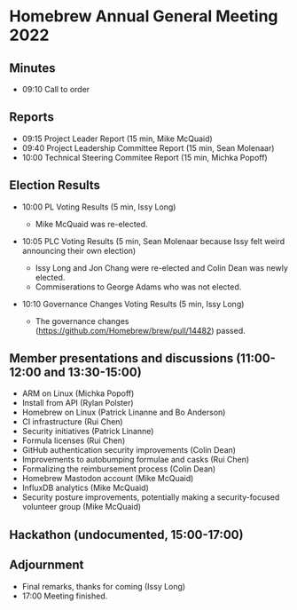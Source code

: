 # Homebrew Annual General Meeting 2022

## Minutes

- 09:10 Call to order

## Reports

- 09:15 Project Leader Report (15 min, Mike McQuaid)
- 09:40 Project Leadership Committee Report (15 min, Sean Molenaar)
- 10:00 Technical Steering Commitee Report (15 min, Michka Popoff)

## Election Results

- 10:00 PL Voting Results (5 min, Issy Long)
  - Mike McQuaid was re-elected.

- 10:05 PLC Voting Results (5 min, Sean Molenaar because Issy felt weird announcing their own election)
  - Issy Long and Jon Chang were re-elected and Colin Dean was newly elected.
  - Commiserations to George Adams who was not elected.

- 10:10 Governance Changes Voting Results (5 min, Issy Long)
  - The governance changes (<https://github.com/Homebrew/brew/pull/14482>) passed.

## Member presentations and discussions (11:00-12:00 and 13:30-15:00)

- ARM on Linux (Michka Popoff)
- Install from API (Rylan Polster)
- Homebrew on Linux (Patrick Linanne and Bo Anderson)
- CI infrastructure (Rui Chen)
- Security initiatives (Patrick Linanne)
- Formula licenses (Rui Chen)
- GitHub authentication security improvements (Colin Dean)
- Improvements to autobumping formulae and casks (Rui Chen)
- Formalizing the reimbursement process (Colin Dean)
- Homebrew Mastodon account (Mike McQuaid)
- InfluxDB analytics (Mike McQuaid)
- Security posture improvements, potentially making a security-focused volunteer group (Mike McQuaid)

## Hackathon (undocumented, 15:00-17:00)

## Adjournment

- Final remarks, thanks for coming (Issy Long)
- 17:00 Meeting finished.
